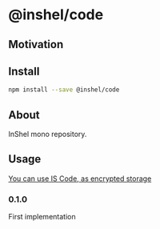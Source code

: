 # @inshel/code

## Motivation

## Install

```bash
npm install --save @inshel/code
```

## About

InShel mono repository.  

## Usage

[You can use IS Code, as encrypted storage](./docs/crypted.md)

### 0.1.0

First implementation